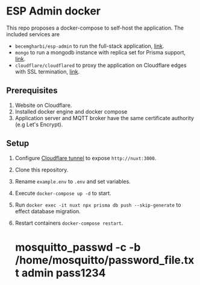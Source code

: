 # ESP Admin docker

This repo proposes a docker-compose to self-host the application. The included services are

- `becemgharbi/esp-admin` to run the full-stack application, [link](https://hub.docker.com/r/becemgharbi/esp-admin).
- `mongo` to run a mongodb instance with replica set for Prisma support, [link](https://hub.docker.com/_/mongo).
- `cloudflare/cloudflared` to proxy the application on Cloudflare edges with SSL termination, [link](https://hub.docker.com/r/cloudflare/cloudflared/tags).

## Prerequisites

1. Website on Cloudflare.
2. Installed docker engine and docker compose
3. Application server and MQTT broker have the same certificate authority (e.g Let's Encrypt).

## Setup

1. Configure [Cloudflare tunnel](https://github.com/cloudflare/cloudflared) to expose `http://nuxt:3000`.
2. Clone this repository.
3. Rename `example.env` to `.env` and set variables.
4. Execute `docker-compose up -d` to start.
5. Run `docker exec -it nuxt npx prisma db push --skip-generate` to effect database migration.
6. Restart containers `docker-compose restart`.


    # mosquitto_passwd -c -b /home/mosquitto/password_file.txt admin pass1234
